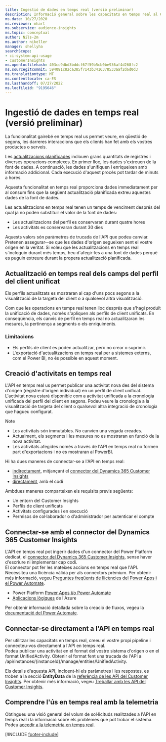 ```yaml
---
title: Ingestió de dades en temps real (versió preliminar)
description: Informació general sobre les capacitats en temps real al Customer Insights.
ms.date: 10/27/2020
ms.reviewer: mhart
ms.subservice: audience-insights
ms.topic: conceptual
author: Nils-2m
ms.author: nikeller
manager: shellyha
searchScope:
- ci-system-api-usage
- customerInsights
ms.openlocfilehash: 403cc9dbd3bddcf67f59b5cb0be936af4d268fc2
ms.sourcegitcommit: 594081c82ca385f7143b3416378533aaf2d6d0d3
ms.translationtype: MT
ms.contentlocale: ca-ES
ms.lasthandoff: 07/27/2022
ms.locfileid: "9195646"
---
```

# <a name="real-time-data-ingestion-preview"></a>Ingestió de dades en temps real (versió preliminar)

La funcionalitat gairebé en temps real us permet veure, en qüestió de segons, les darreres interaccions que els clients han fet amb els vostres productes o serveis.

Les [actualitzacions planificades](system.md#schedule-tab) inclouen grans quantitats de registres i diverses operacions complexes. En primer lloc, les dades s'extreuen de la font de dades. A continuació, les dades s'unifiquen i enriqueixen amb informació addicional. Cada execució d'aquest procés pot tardar de minuts a hores.

Aquesta funcionalitat en temps real proporciona dades immediatament per al consum fins que la següent actualització planificada extreu aquestes dades de la font de dades.

Les actualitzacions en temps real tenen un temps de venciment després del qual ja no poden substituir el valor de la font de dades:

- Les actualitzacions del perfil es conservaran durant quatre hores
- Les activitats es conservaran durant 30 dies

Aquests valors són paràmetres de trucada de l'API que podeu canviar. Pretenen assegurar--se que les dades d'origen segueixen sent el vostre origen en la veritat. Si voleu que les actualitzacions en temps real s'incloguin durant més temps, heu d'afegir-les a una font de dades perquè es puguin extreure durant la propera actualització planificada.

## <a name="real-time-update-of-the-unified-customer-profile-fields"></a>Actualització en temps real dels camps del perfil del client unificat

Els perfils actualitzats es mostraran al cap d'uns pocs segons a la visualització de la targeta del client o a qualsevol altra visualització.

Com que les operacions en temps real tenen lloc després que s'hagi produït la unificació de dades, només s'apliquen als perfils de client unificats. En conseqüència, els canvis de perfil en temps real no actualitzaran les mesures, la pertinença a segments o els enriquiments.

### <a name="limitations"></a>Limitacions

- Els perfils de client es poden actualitzar, però no crear o suprimir.
- L'exportació d'actualitzacions en temps real per a sistemes externs, com el Power BI, no és possible en aquest moment.

## <a name="real-time-creation-of-activities"></a>Creació d'activitats en temps real

L'API en temps real us permet publicar una activitat nova des del sistema d'origen (registre d'origen individual) en un perfil de client unificat. L'activitat nova estarà disponible com a activitat unificada a la cronologia unificada del perfil del client en segons. Podeu veure la cronologia a la visualització de targeta del client o qualsevol altra integració de cronologia que hagueu configurat.

> [!NOTE]
>
> - Les activitats són immutables. No canvien una vegada creades.
> - Actualment, els segments i les mesures no es mostraran en funció de la nova activitat.
> - Les activitats afegides només a través de l'API en temps real no formen part d'exportacions i no es mostraran al PowerBI.

Hi ha dues maneres de connectar-se a l'API en temps real:

- [indirectament](#connect-via-the-dynamics-365-customer-insights-connector), mitjançant el [connector del Dynamics 365 Customer Insights](/connectors/customerinsights/)
- [directament](#connect-directly-to-the-real-time-api), amb el codi

Ambdues maneres comparteixen els requisits previs següents:

- Un entorn del Customer Insights
- Perfils de client unificats
- Activitats configurades i en execució
- Permisos de col·laborador o d'administrador per autenticar el compte

## <a name="connect-via-the-dynamics-365-customer-insights-connector"></a>Connectar-se amb el connector del Dynamics 365 Customer Insights

L'API en temps real pot ingerir dades d'un connector del Power Platform dedicat, el [connector del Dynamics 365 Customer Insights](/connectors/customerinsights/), sense haver d'escriure ni implementar cap codi.    
El connector pot fer les mateixes accions en temps real que l'API. Necessiteu una llicència vàlida per als connectors prèmium. Per obtenir més informació, vegeu [Preguntes freqüents de llicències del Power Apps i el Power Automate](/power-platform/admin/powerapps-flow-licensing-faq).

- Power Platform [Power Apps i/o Power Automate](/connectors/)
- [Aplicacions lògiques](/azure/connectors/apis-list) de l'Azure

Per obtenir informació detallada sobre la creació de fluxos, vegeu la [documentació del Power Automate](/power-automate/).

## <a name="connect-directly-to-the-real-time-api"></a>Connectar-se directament a l'API en temps real

Per utilitzar les capacitats en temps real, creeu el vostre propi pipeline i connecteu-vos directament a l'API en temps real.    
Podeu publicar una activitat en el format del vostre sistema d'origen o en el format UnifiedActivity. Obtenir el format fent una trucada de l'API a /api/instances/{instanceId}/manage/entities/UnifiedActivity.

Els detalls d'aquesta API, incloent-hi els paràmetres i les respostes, es troben a la secció **EntityData** de la [referència de les API del Customer Insights](https://developer.ci.ai.dynamics.com/api-details#api=CustomerInsights). Per obtenir més informació, vegeu [Treballar amb les API del Customer Insights](apis.md).

## <a name="understand-your-real-time-usage-with-telemetry"></a>Comprendre l'ús en temps real amb la telemetria

Obtingueu una visió general del volum de sol·licituds realitzades a l'API en temps real i la informació sobre els problemes que pot trobar el sistema. Podeu [accedir a la telemetria en temps real](system.md#api-usage-tab). 


[!INCLUDE [footer-include](includes/footer-banner.md)]

